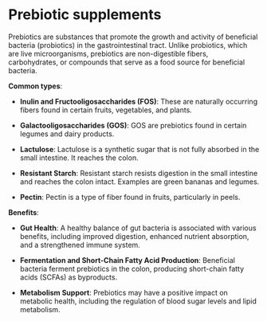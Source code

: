 <!--
source: gpt-3 + jph editing
tags: supplements
-->

# Prebiotic supplements

Prebiotics are substances that promote the growth and activity of beneficial bacteria (probiotics) in the gastrointestinal tract. Unlike probiotics, which are live microorganisms, prebiotics are non-digestible fibers, carbohydrates, or compounds that serve as a food source for beneficial bacteria.

**Common types**:

* **Inulin and Fructooligosaccharides (FOS)**: These are naturally occurring fibers found in certain fruits, vegetables, and plants.

* **Galactooligosaccharides (GOS)**: GOS are prebiotics found in certain legumes and dairy products.

* **Lactulose**: Lactulose is a synthetic sugar that is not fully absorbed in the small intestine. It reaches the colon.

* **Resistant Starch**: Resistant starch resists digestion in the small intestine and reaches the colon intact. Examples are green bananas and legumes.

* **Pectin**: Pectin is a type of fiber found in fruits, particularly in peels.

**Benefits**:

* **Gut Health**: A healthy balance of gut bacteria is associated with various benefits, including improved digestion, enhanced nutrient absorption, and a strengthened immune system.

* **Fermentation and Short-Chain Fatty Acid Production**: Beneficial bacteria ferment prebiotics in the colon, producing short-chain fatty acids (SCFAs) as byproducts.

* **Metabolism Support**: Prebiotics may have a positive impact on metabolic health, including the regulation of blood sugar levels and lipid metabolism.
